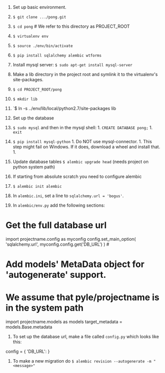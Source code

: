 1. Set up basic environment.
  1. `$ git clone .../pong.git`
  1. `$ cd pong` # We refer to this directory as PROJECT_ROOT
  1. `$ virtualenv env`
  1. `$ source ./env/bin/activate`
  1. `$ pip install sqlalchemy alembic wtforms`

1. Install mysql server: `$ sudo apt-get install mysql-server`

1. Make a lib directory in the project root and symlink it to the virtualenv's
site-packages.
  1. `$ cd PROJECT_ROOT/pong`
  1. `$ mkdir lib`
  1. `$ ln -s ../env/lib/local/python2.7/site-packages lib

1. Set up the database
  1. `$ sudo mysql` and then in the mysql shell:
    1. `CREATE DATABASE pong;`
    1. `exit`
  1. `$ pip install mysql-python`
    1. Do NOT use mysql-connector.
    1. This step might fail on Windows. If it does, download a wheel and install that.
    1. 
  1. Update database tables `$ alembic upgrade head` (needs project on python system path)

1. If starting from absolute scratch you need to configure alembic
  1. `$ alembic init alembic`
  1. In `alembic.ini`, set a line to `sqlalchemy.url = 'bogus'`.
  1. In `alembic/env.py` add the following sections:

  # Get the full database url
  import projectname.config as myconfig
  config.set_main_option(
      'sqlalchemy.url',
      myconfig.config.get('DB_URL')
  )
  #<snip>
  # Add models' MetaData object for 'autogenerate' support.
  # We assume that pyle/projectname is in the system path
  import projectname.models as models
  target_metadata = models.Base.metadata

  1. To set up the database url, make a file called `config.py` which looks like this:

  config = {
      'DB_URL': <database url>
  } 

1. To make a new migration do `$ alembic revision --autogenerate -m "<message>"`

